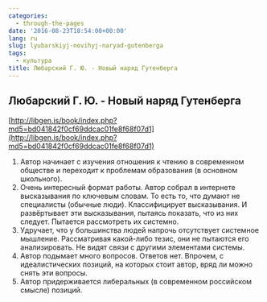 ```yaml
---
categories:
  - through-the-pages
date: '2016-08-23T18:54:00+00:00'
lang: ru
slug: lyubarskiyj-novihyj-naryad-gutenberga
tags:
  - культура
title: Любарский Г. Ю. - Новый наряд Гутенберга
---
```


## Любарский Г. Ю. - Новый наряд Гутенберга

[http://libgen.is/book/index.php?md5=bd041842f0cf69ddcac01fe8f68f07d1](http://libgen.is/book/index.php?md5=bd041842f0cf69ddcac01fe8f68f07d1)  

<!--more-->

1.  Автор начинает с изучения отношения к чтению в современном обществе и переходит к проблемам образования (в основном школьного).
2.  Очень интересный формат работы. Автор собрал в интернете высказывания по ключевым словам. То есть то, что думают не специалисты (обычные люди). Классифицирует высказывания. И развёртывает эти высказывания, пытаясь показать, что из них следует. Пытается рассмотреть их системно.
3.  Удручает, что у большинства людей напрочь отсутствует системное мышление. Рассматривая какой-либо тезис, они не пытаются его анализировать. Не видят связи с другими элементами системы.
4.  Автор подымает много вопросов. Ответов нет. Впрочем, с идеалистических позиций, на которых стоит автор, вряд ли можно снять эти вопросы.
5.  Автор придерживается либеральных (в современном российском смысле) позиций.

